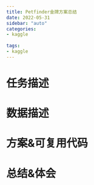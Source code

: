 ```yaml
---
title: Petfinder金牌方案总结
date: 2022-05-31
sidebar: "auto"
categories:
- kaggle
  
tags:
- kaggle
---
```






<!-- more -->

# 任务描述

# 数据描述



# 方案&可复用代码



# 总结&体会



